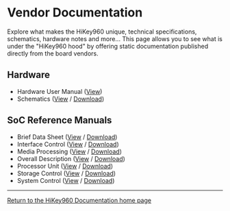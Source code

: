 # Vendor Documentation

Explore what makes the HiKey960 unique, technical specifications, schematics, hardware notes and more... This page allows you to see what is under the "HiKey960 hood" by offering static documentation published directly from the board vendors.

## Hardware

- Hardware User Manual ([View](HardwareUserManual.md))
- Schematics ([View](https://github.com/sdrobertw/HiKey960/blob/master/HardwareDocs/HiKey960_Schematics.pdf) / [Download](https://github.com/sdrobertw/HiKey960/raw/master/HardwareDocs/HiKey960_Schematics.pdf))

## SoC Reference Manuals

- Brief Data Sheet ([View](https://github.com/sdrobertw/HiKey960/blob/master/HardwareDocs/HiKey960_Brief_Data_Sheet.pdf) / [Download](https://github.com/sdrobertw/HiKey960/raw/master/HardwareDocs/HiKey960_Brief_Data_Sheet.pdf))
- Interface Control ([View](https://github.com/sdrobertw/HiKey960/blob/master/HardwareDocs/HiKey960_Interface_Control.pdf) / [Download](https://github.com/sdrobertw/HiKey960/raw/master/HardwareDocs/HiKey960_Interface_Control.pdf))
- Media Processing ([View](https://github.com/sdrobertw/HiKey960/blob/master/HardwareDocs/HiKey960_Media_Processing.pdf) / [Download](https://github.com/sdrobertw/HiKey960/raw/master/HardwareDocs/HiKey960_Media_Processing.pdf))
- Overall Description ([View](https://github.com/sdrobertw/HiKey960/blob/master/HardwareDocs/HiKey960_Overall_Description.pdf) / [Download](https://github.com/sdrobertw/HiKey960/raw/master/HardwareDocs/HiKey960_Overall_Description.pdf))
- Processor Unit ([View](https://github.com/sdrobertw/HiKey960/blob/master/HardwareDocs/HiKey960_Processor_Unit.pdf) / [Download](https://github.com/sdrobertw/HiKey960/raw/master/HardwareDocs/HiKey960_Processor_Unit.pdf))
- Storage Control ([View](https://github.com/sdrobertw/HiKey960/blob/master/HardwareDocs/HiKey960_Storage_Control.pdf) / [Download](https://github.com/sdrobertw/HiKey960/raw/master/HardwareDocs/HiKey960_Storage_Control.pdf))
- System Control ([View](https://github.com/sdrobertw/HiKey960/blob/master/HardwareDocs/HiKey960_System_Control.pdf) / [Download](https://github.com/sdrobertw/HiKey960/raw/master/HardwareDocs/HiKey960_System_Control.pdf))

***

[Return to the HiKey960 Documentation home page](../README.md)
